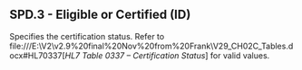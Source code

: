 ## SPD.3 - Eligible or Certified (ID)

Specifies the certification status. Refer to file:///E:\V2\v2.9%20final%20Nov%20from%20Frank\V29_CH02C_Tables.docx#HL70337[_HL7 Table 0337 – Certification Status_] for valid values.
